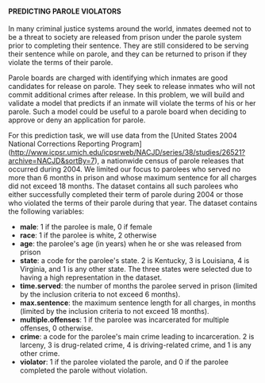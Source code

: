#### PREDICTING PAROLE VIOLATORS

In many criminal justice systems around the world, inmates deemed not to be a threat to society are released from prison under the parole system prior to completing their sentence. They are still considered to be serving their sentence while on parole, and they can be returned to prison if they violate the terms of their parole.

Parole boards are charged with identifying which inmates are good candidates for release on parole. They seek to release inmates who will not commit additional crimes after release. In this problem, we will build and validate a model that predicts if an inmate will violate the terms of his or her parole. Such a model could be useful to a parole board when deciding to approve or deny an application for parole.

For this prediction task, we will use data from the [United States 2004 National Corrections Reporting Program] (http://www.icpsr.umich.edu/icpsrweb/NACJD/series/38/studies/26521?archive=NACJD&sortBy=7), a nationwide census of parole releases that occurred during 2004. We limited our focus to parolees who served no more than 6 months in prison and whose maximum sentence for all charges did not exceed 18 months. The dataset contains all such parolees who either successfully completed their term of parole during 2004 or those who violated the terms of their parole during that year. The dataset contains the following variables:

- **male**: 1 if the parolee is male, 0 if female
- **race**: 1 if the parolee is white, 2 otherwise
- **age**: the parolee's age (in years) when he or she was released from prison
- **state**: a code for the parolee's state. 2 is Kentucky, 3 is Louisiana, 4 is Virginia, and 1 is any other state. The three states were selected due to having a high representation in the dataset.
- **time.served**: the number of months the parolee served in prison (limited by the inclusion criteria to not exceed 6 months).
- **max.sentence**: the maximum sentence length for all charges, in months (limited by the inclusion criteria to not exceed 18 months).
- **multiple.offenses**: 1 if the parolee was incarcerated for multiple offenses, 0 otherwise.
- **crime**: a code for the parolee's main crime leading to incarceration. 2 is larceny, 3 is drug-related crime, 4 is driving-related crime, and 1 is any other crime.
- **violator**: 1 if the parolee violated the parole, and 0 if the parolee completed the parole without violation.
